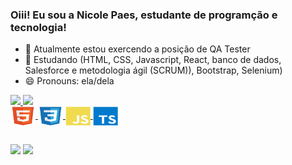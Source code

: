 ### Oiii! Eu sou a Nicole Paes, estudante de programção e tecnologia!

- 🔭 Atualmente estou exercendo a posição de QA Tester
- 🌱 Estudando (HTML, CSS, Javascript, React, banco de dados, Salesforce e metodologia ágil (SCRUM)), Bootstrap, Selenium)
- 😄 Pronouns: ela/dela

<div>
<a href="https://github.com/nicolepaes">
<img height="180em" src="https://github-readme-stats.vercel.app/api?username=nicolepaes&show_icons=true&theme=dracula"/>
<img height="180em" src="https://github-readme-stats.vercel.app/api/top-langs/?username=nicolepaes&layout=compact&langs_count-16&theme=dracula"/>
</div>
<div>
<img align="center" alt="Rafa-HTML" height="30" width="40" src="https://raw.githubusercontent.com/devicons/devicon/master/icons/html5/html5-original.svg">
<img align="center" alt="Rafa-CSS" height="30" width="40" src="https://raw.githubusercontent.com/devicons/devicon/master/icons/css3/css3-original.svg">
<img align="center" alt="Rafa-Js" height="30" width="40" src="https://raw.githubusercontent.com/devicons/devicon/master/icons/javascript/javascript-plain.svg">
<img align="center" alt="Rafa-Ts" height="30" width="40" src="https://raw.githubusercontent.com/devicons/devicon/master/icons/typescript/typescript-plain.svg">

##

<div>
<a href="https://www.linkedin.com/in/nicole-paes-45875016a" target="_blank"><img src="https://img.shields.io/badge/-LinkedIn-%230077B5?style=for-the-badge&logo=linkedin&logoColor=white" target="_blank"></a>
<a href = "mailto:nicoleferreirapaes@gmail.com"><img src="https://img.shields.io/badge/-Gmail-%23333?style=for-the-badge&logo=gmail&logoColor=white" target="_blank"></a>
</div>


